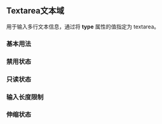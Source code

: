 <script setup>
    import BaseVue from './base.vue';
    import DisabledVue from './disabled.vue';
    import ReadonlyVue from './readonly.vue';
    import MaxlengthVue from './maxlength.vue';
    import ResizeVue from "./resize.vue";
    import preview from '@/components/preview.vue'
</script>
## Textarea文本域

用于输入多行文本信息，通过将 **type** 属性的值指定为 textarea。

 ### 基本用法

<preview compname='textarea' demoname='base'>
  <base-vue />
</preview>

### 禁用状态


<preview compname='textarea' demoname='disabled'>
  <disabled-vue />
</preview>

### 只读状态

<preview compname='textarea' demoname='readonly'>
  <readonly-vue />
</preview>

### 输入长度限制

<preview compname='textarea' demoname='maxlength'>
  <maxlength-vue />
</preview>

### 伸缩状态

<preview compname='textarea' demoname='resize'>
  <resize-vue />
</preview>